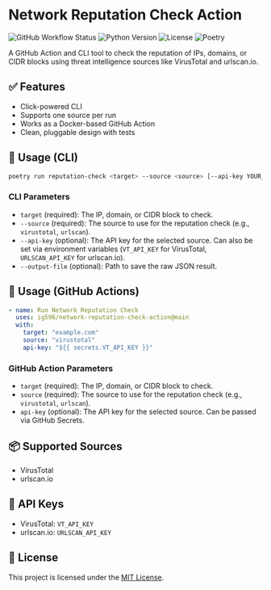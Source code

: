 # Network Reputation Check Action

![GitHub Workflow Status](https://img.shields.io/github/actions/workflow/status/ig596/network-reputation-check-action/ci.yml?branch=main)
![Python Version](https://img.shields.io/badge/python-3.11-blue)
![License](https://img.shields.io/github/license/ig596/network-reputation-check-action)
![Poetry](https://img.shields.io/badge/managed%20with-poetry-blue)

A GitHub Action and CLI tool to check the reputation of IPs, domains, or CIDR blocks using threat intelligence sources like VirusTotal and urlscan.io.

## ✅ Features
- Click-powered CLI
- Supports one source per run
- Works as a Docker-based GitHub Action
- Clean, pluggable design with tests

## 🔧 Usage (CLI)

```bash
poetry run reputation-check <target> --source <source> [--api-key YOUR_KEY] [--output-file output.json]
```

### CLI Parameters
- `target` (required): The IP, domain, or CIDR block to check.
- `--source` (required): The source to use for the reputation check (e.g., `virustotal`, `urlscan`).
- `--api-key` (optional): The API key for the selected source. Can also be set via environment variables (`VT_API_KEY` for VirusTotal, `URLSCAN_API_KEY` for urlscan.io).
- `--output-file` (optional): Path to save the raw JSON result.

## 🚀 Usage (GitHub Actions)

```yaml
- name: Run Network Reputation Check
  uses: ig596/network-reputation-check-action@main
  with:
    target: "example.com"
    source: "virustotal"
    api-key: "${{ secrets.VT_API_KEY }}"
```

### GitHub Action Parameters
- `target` (required): The IP, domain, or CIDR block to check.
- `source` (required): The source to use for the reputation check (e.g., `virustotal`, `urlscan`).
- `api-key` (optional): The API key for the selected source. Can be passed via GitHub Secrets.

## 📦 Supported Sources
- VirusTotal
- urlscan.io

## 🔑 API Keys
- VirusTotal: `VT_API_KEY`
- urlscan.io: `URLSCAN_API_KEY`

## 📜 License

This project is licensed under the [MIT License](LICENSE).

